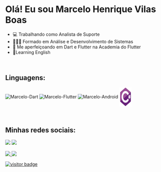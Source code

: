 # Olá! Eu sou Marcelo Henrique Vilas Boas

- 💻 Trabalhando como Analista de Suporte
- 👨🏾‍🎓 Formado em Análise e Desenvolvimento de Sistemas
- 📱 Me aperfeiçoando em Dart e Flutter na Academia do Flutter
- 🗽Learning English

<div style="display: inline_block"><br>
   <h2> Linguagens: </h2>
  <img align="center" alt="Marcelo-Dart" height="60" width="40" src="https://cdn.jsdelivr.net/gh/devicons/devicon/icons/dart/dart-plain.svg">
  <img align="center" alt="Marcelo-Flutter" height="60" width="40" src="https://cdn.jsdelivr.net/gh/devicons/devicon/icons/flutter/flutter-original.svg">
  <img align="center" alt="Marcelo-Android" height="60" width="40" src="https://cdn.jsdelivr.net/gh/devicons/devicon/icons/android/android-original.svg">
  <img align="center" alt="Marcelo-Csharp" height="60" width="40" src="https://raw.githubusercontent.com/devicons/devicon/master/icons/csharp/csharp-original.svg">
</div>

<div style="display: inline_block"><br><br>
  <h2> Minhas redes sociais: </h2>
   <a href="https://www.linkedin.com/in/marcelo-henrique-vilas-boas-b73980191" target="_blank"><img src="https://img.shields.io/badge/-LinkedIn-%230077B5?style=for-the-badge&logo=linkedin&logoColor=white" target="_blank"></a>
   <a href="https://instagram.com/marceloboas.dev" target="_blank"><img src="https://img.shields.io/badge/-Instagram-%23E4405F?style=for-the-badge&logo=instagram&logoColor=white" target="_blank">
 </div>
 
 <div><br>
  <a href="https://github.com/marceloboas10">
  <img height="180em" src="https://github-readme-stats.vercel.app/api?username=marceloboas10&show_icons=true&theme=gotham&include_all_commits=true&count_private=true"/>
  <img height="180em" src="https://github-readme-stats.vercel.app/api/top-langs/?username=marceloboas10&layout=compact&langs_count=7&theme=gotham"/>
</div>

![visitor badge](https://visitor-badge.glitch.me/badge?page_id=marceloboas10)
